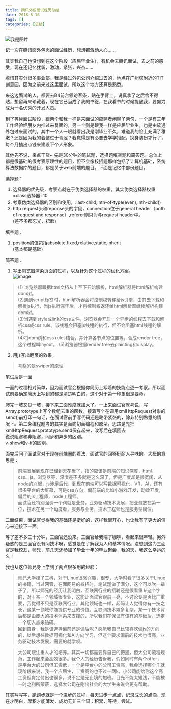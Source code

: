 ```yaml
---
title: 腾讯外包面试经历总结
date: 2018-8-16
tags: []
categories: [总结]
---
```


![我是图片](https://ss0.bdstatic.com/94oJfD_bAAcT8t7mm9GUKT-xh_/timg?image&quality=100&size=b4000_4000&sec=1534660249&di=be90597f4b2290b96a1689d2815aabb9&src=http://pic.90sjimg.com/design/00/59/79/86/5945d6977e2e7.png)

记一次在腾讯面外包岗的面试经历，想想都激动人心......

<!--more-->

其实我自己也没想到在这个阶段（应届毕业生），有机会去腾讯面试，去之前的感受，现在还记忆犹新，激动，紧张，兴奋......

腾讯其实分很多事业部，我是经过外包公司介绍过去的，地点在广州塔附近的TIT创意园，因为之前来过这里面试，所以这个地方还算是熟悉。

来这边面试的人，都要去B4前台领访客条，贴在手臂上，说真拿了之后舍不得贴，想留再来珍藏着，现在它已当成了我的书签，在我看书的时候提醒我，要努力成为一名优秀的开发人员。

到了等候面试阶段，跟两个和我一样是来面试的应聘者闲聊了两句，一个是有三年工作经验经朋友内推过来复面的，另一个则是跟我一样是应届毕业生，也是由软通外包过来面试的。其中一个人一眼就看出我是刚毕业不久，难道我的脸上充满了稚嫩？还是因为我的着装过于青涩？我觉得是有必要去学学搭配，换身装扮才行了，每个月抽出点钱来建设下个人形象。

其他先不说，来点干货~
先是30分钟的笔试题，选择题填空题和简答题。总体上都是很基础的很考察原理性的题目，但不会像校招题那样包括了计算机基础，系统算法数据库的题目，都是关于web前端的题目。下面是记忆中部份题目。  

选择题：  
1. 选择器的优先级，考察点就在于伪类选择器的权重，其实伪类选择器权重=class选择器=10
2. 考察伪类选择器的区别和使用，:last-child,:nth-of-type(even),:nth-child()  
3. http request头和reponse头的字段，connection位于general header（both of request and response）,referer则只为与request header中。  
(差不多都忘光，捂脸)

填空题：  
1. position的值包括absolute,fixed,relative,static,inherit  
(基本都是基础)

简答题：  
1. 写出浏览器渲染页面的过程，以及针对这个过程的优化方案。  
 ![image](https://img-blog.csdn.net/20180125112320806?watermark/2/text/aHR0cDovL2Jsb2cuY3Nkbi5uZXQvbHhzamg=/font/5a6L5L2T/fontsize/400/fill/I0JBQkFCMA==/dissolve/70/gravity/SouthEast)
> (1) 浏览器器跟据html文档从上至下开始解析，html解析器将html解析构建dom树。  
(2)遇到script标签时，html解析器会将控制权转移给js引擎，由其去下载和解析js执行，当js执行完毕后，才将控制权返还给html解析器继续解析构建dom树。  
(3)当遇到style或link的css文件，浏览器会开启一个异步的线程去下载和解析css成css rule。该线程会阻塞js线程的执行，但不会阻塞html线程的解析。  
(4)将dom树和css rules结合，并计算各节点的位置等，合成render tree，这个过程叫layout。
(5)浏览器根据render tree去plainting和display。

2. 用js写出翻页的效果。
> 考察的是swiper的原理

笔试后是一面

一面的过程相对简单，因为面试官会根据你简历上写着的技能点逐一考察。所以面试前要确定简历上写到的都是清楚明白的，这个对于第一印象很是要命。

爬完一坡又见一坡，接下来二面难度就加大了。一上来面试官就考说，写Array.prototype上写个数组去重的函数，接着写个在调用xmlHttpRequest对象的send()前打印一句话，在面试官前手写代码还是略带紧张的，除非特别熟悉的情况下。第二条编程题考的其实是面向切面编程和原型，思路是先把xmlHttpRequest.prototype.send保存起来，改写后在填回去  
说说阻塞和非阻塞，同步和异步的区别。  
v-show和v-if的区别。  

面完后问了面试官对于现在前端圈的看法，面试官的回答挺耐人寻味的。大概的意思是：
> 前端发展到现在已经到天花板了，指的应该是前端的知识深度，html、css、js、浏览器等，深度差不多就是这么深了，但是广度却是很宽阔，从node的兴起，js涉足后代，到现在前端可以写数据可视化，VR，AI，还有很多平台的大屏幕，可是css方向，偏前端的比如小游戏开发，动效开发，偏后的js工程师，node工程师。   
面试官还特别强调一个词就是业务，业务驱动技术发展，把业务放在第一位，技术在另一个角度看，服务与业务，技术工程师也是服务型岗位。

二面结束，面试官觉得我的基础还是挺好的，这样我很开心，也让我有了更大的信心来迎接下一面。

等了差不多三十分钟，三面官还没来。三面官给我端了咖啡，看起来很年轻。另外疑惑的是三面官没有问技术呀，感觉是在了解我为人和基本情况。没想到这为三面官是我校友，师兄，前几天还参加了毕业十年的毕业聚会，我的天，我这么幸运的么！

我也从这位师兄身上学到了两点很多用的经验：
> 师兄大学挂了三科，对于Linux很感兴趣，很专，大学时看了很多关于Linux的书籍，当过网管，在面网易的校招时，笔试题做了满分，这个可以吹一辈子了。所以师兄的经历让我明白，互联网行业的招聘还是很看重专这个字的，对于某一个领域很专业，这能让面试官眼前一亮，不讨论专是否比广重要，我觉得不只是互联网行业，其他领域也一样，起码让人觉得你有一技之长，这某一领域你能提供专业的价值。互联网技术繁多复杂，某一个技术背后都是由庞大的技术体系来支撑的，所以我们在保证有该有的基础后，选定一个切入点来钻研。  
回到自身，我是该选择偏前还是偏后呢？感觉我自己比较喜欢偏js的方向的，以后想往数据可视化和AI方向学习，但这个要求偏前的技术也很高，业务驱动技术发展，需要的就学呗。

> 大公司跟注重人才的培养。其实一切都需要靠自己的把握，但大公司流程规范，工作起来会高效很多。我个人的经历告诉我，假如同时有两个offer，是平台大的公司但工资低，一个是平台小的公司工资高，我会选择哪个？就现阶段来说，我一个应届生，工资高的也不过一两k，小公司能给你这个高工资但肯定付出也很多，说不定是无止境的加班。目光不能太短浅，不能被一时之利所蒙蔽，选择大公司在刚出社会的大学生来说会更有帮助。

其实写写字，跑跑步就是一个进步的过程，每天进步一点点，记录成长的点滴，现在才明白，厚积才能薄发，成功无非三个词：积累，等待，尝试。






